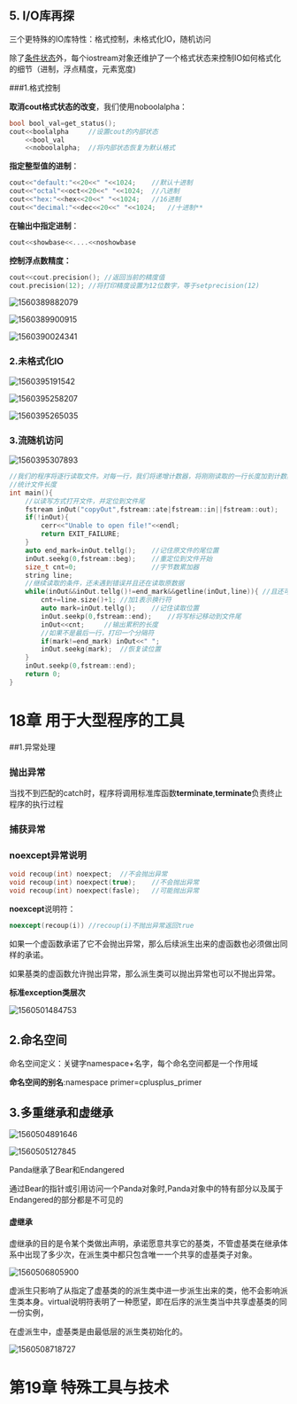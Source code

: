 ## 5. I/O库再探

三个更特殊的IO库特性：格式控制，未格式化IO，随机访问

除了<u>条件状态</u>外，每个iostream对象还维护了一个格式状态来控制IO如何格式化的细节（进制，浮点精度，元素宽度)

###1.格式控制

**取消cout格式状态的改变**，我们使用noboolalpha：

```c++
bool bool_val=get_status();
cout<<boolalpha		//设置cout的内部状态
    <<bool_val
    <<noboolalpha;	//将内部状态恢复为默认格式
```

**指定整型值的进制**：

```c++
cout<<"default:"<<20<<" "<<1024;	//默认十进制
cout<<"octal"<<oct<<20<<" "<<1024;	//八进制
cout<<"hex:"<<hex<<20<<" "<<1024;	//16进制
cout<<"decimal:"<<dec<<20<<" "<<1024;	//十进制**
```

**在输出中指定进制**：

```c++
cout<<showbase<<....<<noshowbase
```

**控制浮点数精度：**

```c++
cout<<cout.precision();	//返回当前的精度值
cout.precision(12);	//将打印精度设置为12位数字，等于setprecision(12)
```

![1560389882079](.\pic\1560389882079.png)

![1560389900915](.\pic\1560389900915.png)

![1560390024341](.\pic\1560390024341.png)



### 2.未格式化IO

![1560395191542](.\pic\1560395191542.png)

![1560395258207](.\pic\1560395258207.png)

![1560395265035](.\pic\1560395265035.png)

### 3.流随机访问

![1560395307893](.\pic\1560395307893.png)

```c++
//我们的程序将逐行读取文件。对每一行，我们将递增计数器，将刚刚读取的一行长度加到计数器
//统计文件长度
int main(){
    //以读写方式打开文件，并定位到文件尾
    fstream inOut("copyOut",fstream::ate|fstream::in||fstream::out);
    if(!inOut){
        cerr<<"Unable to open file!"<<endl;
        return EXIT_FAILURE;
    }
    auto end_mark=inOut.tellg();	//记住原文件的尾位置
    inOut.seekg(0,fstream::beg);	//重定位到文件开始
    size_t cnt=0;					//字节数累加器
    string line;
    //继续读取的条件，还未遇到错误并且还在读取原数据
    while(inOut&&inOut.tellg()!=end_mark&&getline(inOut,line)){	//且还可以获取一行输入
        cnt+=line.size()+1;	//加1表示换行符
        auto mark=inOut.tellg();	//记住读取位置
        inOut.seekp(0,fstream::end);	//将写标记移动到文件尾
        inOut<<cnt;		//输出累积的长度
        //如果不是最后一行，打印一个分隔符
        if(mark!=end_mark) inOut<<" ";
        inOut.seekg(mark);	//恢复读位置
    }
    inOut.seekp(0,fstream::end);
    return 0;
}
```



# 18章  用于大型程序的工具

##1.异常处理

### 抛出异常

当找不到匹配的catch时，程序将调用标准库函数**terminate**,**terminate**负责终止程序的执行过程

### 捕获异常

### noexcept异常说明

```c++
void recoup(int) noexpect;	//不会抛出异常
void recoup(int) noexpect(true);	//不会抛出异常
void recoup(int) noexpect(fasle);	//可能抛出异常
```

**noexcept**说明符：

```c++
noexcept(recoup(i))	//recoup(i)不抛出异常返回true		
```

如果一个虚函数承诺了它不会抛出异常，那么后续派生出来的虚函数也必须做出同样的承诺。

如果基类的虚函数允许抛出异常，那么派生类可以抛出异常也可以不抛出异常。

**标准exception类层次**

![1560501484753](.\pic\1560501484753.png)



## 2.命名空间

命名空间定义：关键字namespace+名字，每个命名空间都是一个作用域

**命名空间的别名**:namespace primer=cplusplus_primer

## 3.多重继承和虚继承



![1560504891646](.\pic\1560504891646.png)

![1560505127845](.\pic\1560505127845.png)

Panda继承了Bear和Endangered

通过Bear的指针或引用访问一个Panda对象时,Panda对象中的特有部分以及属于Endangered的部分都是不可见的

#### 虚继承

虚继承的目的是令某个类做出声明，承诺愿意共享它的基类，不管虚基类在继承体系中出现了多少次，在派生类中都只包含唯一一个共享的虚基类子对象。

![1560506805900](.\pic\1560506805900.png)

虚派生只影响了从指定了虚基类的的派生类中进一步派生出来的类，他不会影响派生类本身。virtual说明符表明了一种愿望，即在后序的派生类当中共享虚基类的同一份实例，



在虚派生中，虚基类是由最低层的派生类初始化的。

![1560508718727](.\pic\1560508718727.png)



# 第19章  特殊工具与技术

